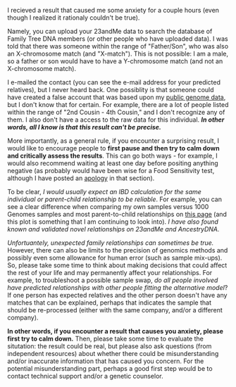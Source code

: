 I recieved a result that caused me some anxiety for a couple hours (even though I realized it rationaly couldn't be true).

Namely, you can upload your 23andMe data to search the database of Family Tree DNA members (or other people who have uploaded data).  I was told that there was someone within the range of "Father/Son", who was also an X-chromosome match (and "X-match").  This is not possible: I am a male, so a father or son would have to have a Y-chromosome match (and not an X-chromosome match).

I e-mailed the contact (you can see the e-mail address for your predicted relatives), but I never heard back.  One possiblity is that someone could have created a false account that was based upon my [public genome data](https://my.pgp-hms.org/profile/hu832966), but I don't know that for certain.  For example, there are a lot of people listed within the range of "2nd Cousin - 4th Cousin," and I don't recognize any of them.  I also don't have a access to the raw data for this individual.  ***In other words, all I know is that this result can't be precise.***

More importantly, as a general rule, if you encounter a surprising result, I would like to encourage people to **first pause and then try to calm down and critically assess the results**.  This can go both ways - for example, I would also recommend waiting at least one day before positing anything negative (as probably would have been wise for a Food Sensitivity test, although I have posted an [apology](https://github.com/cwarden45/DTC_Scripts/blob/master/Nutrigenomics/README.md) in that section).

To be clear, *I would usually expect an IBD calculation for the same individual or parent-child relationship to be reliable*.  For example, you can see a clear difference when comparing my own samples versus 1000 Genomes samples and most parent-to-child relationships on [this page](https://github.com/cwarden45/DTC_Scripts/tree/master/Helix_Mayo_GeneGuide/IBD_Genetic_Distance/README.md) (and this plot is something that I am continuing to look into).  *I have also found known and validated novel relationships on 23andMe and AncestryDNA.*

*Unfortuantely, unexpected family relationships can sometimes be true.*  However, there can also be limits to the precision of genomics methods and possibly even some allowance for human error (such as sample mix-ups).  So, please take some time to think about making decisions that could affect the rest of your life and may permanently affect your relationships.  For example, to troubleshoot a possible sample swap, *do all people involved have predicted relationships with other people fitting the alternative model*?  If one person has expected relatives and the other person doesn't have any matches that can be explained, perhaps that indicates the sample that should be re-processed (either with the same company, and/or a different company).

**In other words, if you encounter a result that causes you anxiety, please first try to calm down.**  Then, please take some time to evaluate the situtation: the result could be real, but please also ask questions (from independent resources) about whether there could be misunderstanding and/or inaccurate information that has caused you concern.  For the potential misunderstanding part, perhaps a good first step would be to contact technical support and/or a genetic counselor.